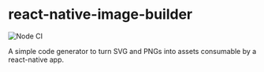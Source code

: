 react-native-image-builder
==========================

![Node CI](https://github.com/gas-buddy/react-native-image-builder/workflows/Node%20CI/badge.svg)

A simple code generator to turn SVG and PNGs into assets consumable by a react-native app.